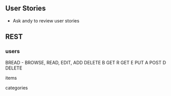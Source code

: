 ## User Stories
* Ask andy to review user stories

## REST  

### users
BREAD - BROWSE, READ, EDIT, ADD DELETE
B GET
R GET
E PUT
A POST
D DELETE

items

categories
